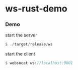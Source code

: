 # ws-rust-demo

### Demo

start the server

```rust
$ ./target/release/ws
```

start the client

```rust
$ websocat ws://localhost:9001
```

